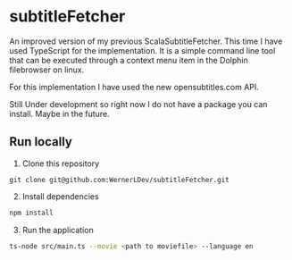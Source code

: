 # subtitleFetcher

An improved version of my previous ScalaSubtitleFetcher. This time I have used TypeScript for the implementation. It is a simple command line tool that can be executed through a context menu item in the Dolphin filebrowser on linux.

For this implementation I have used the new opensubtitles.com API.

Still Under development so right now I do not have a package you can install. Maybe in the future.

## Run locally

1. Clone this repository

```
git clone git@github.com:WernerLDev/subtitleFetcher.git
```

2. Install dependencies

```bash
npm install
```

3. Run the application

```bash
ts-node src/main.ts --movie <path to moviefile> --language en
```
